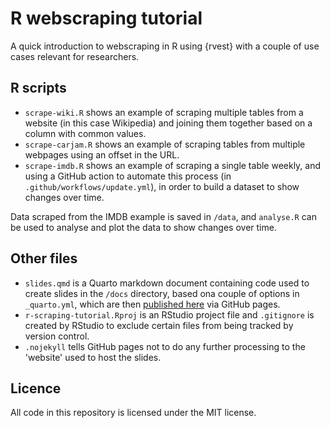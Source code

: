 # R webscraping tutorial

A quick introduction to webscraping in R using {rvest} with a couple of use cases relevant for researchers. 

## R scripts

- `scrape-wiki.R` shows an example of scraping multiple tables from a website (in this case Wikipedia) and joining them together based on a column with common values.
- `scrape-carjam.R` shows an example of scraping tables from multiple webpages using an offset in the URL.
- `scrape-imdb.R` shows an example of scraping a single table weekly, and using a GitHub action to automate this process (in `.github/workflows/update.yml`), in order to build a dataset to show changes over time.

Data scraped from the IMDB example is saved in `/data`, and `analyse.R` can be used to analyse and plot the data to show changes over time.

## Other files

- `slides.qmd` is a Quarto markdown document containing code used to create slides in the `/docs` directory, based ona couple of options in `_quarto.yml`, which are then [published here](https://tesaunders.github.io/scraping-tutorial/) via GitHub pages.
- `r-scraping-tutorial.Rproj` is an RStudio project file and `.gitignore` is created by RStudio to exclude certain files from being tracked by version control.
- `.nojekyll` tells GitHub pages not to do any further processing to the 'website' used to host the slides.

## Licence

All code in this repository is licensed under the MIT license.
